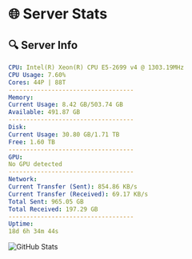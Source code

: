 # 🌐 Server Stats
## 🔍 Server Info
```yaml
CPU: Intel(R) Xeon(R) CPU E5-2699 v4 @ 1303.19MHz
CPU Usage: 7.60%
Cores: 44P | 88T
-----------------------------------
Memory:
Current Usage: 8.42 GB/503.74 GB
Available: 491.87 GB
-----------------------------------
Disk:
Current Usage: 30.80 GB/1.71 TB
Free: 1.60 TB
-----------------------------------
GPU:
No GPU detected
-----------------------------------
Network:
Current Transfer (Sent): 854.86 KB/s
Current Transfer (Received): 69.17 KB/s
Total Sent: 965.05 GB
Total Received: 197.29 GB
-----------------------------------
Uptime:
18d 6h 34m 44s
```
![GitHub Stats](https://img.shields.io/badge/Updated-2025-05-07_23:43:32-blue)
